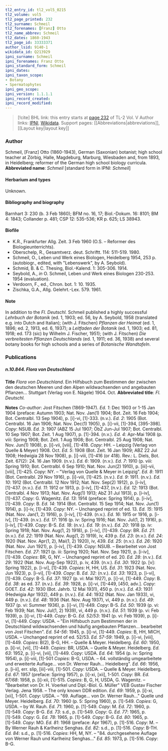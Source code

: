```yaml
---
tl2_entry_id: tl2_vol5_0215
tl2_volume: vol5
tl2_page_printed: 232
tl2_surname: Schmeil
tl2_forenames: [Franz] Otto
tl2_name_abbrev: Schmeil
tl2_dates: 1860-1943
tl2_page_id: 33333371
author_lsid: 9140-1
wikidata_id: Q213929
ipni_surname: Schmeil
ipni_forenames: Franz Otto
ipni_standard_form: Schmeil
ipni_dates: 
ipni_taxon_scope: 
- Botany
- Spermatophytes
ipni_geo_scope: 
ipni_version: 1.1.1.1
ipni_record_created: 
ipni_record_modified:
---
```


> [!cite] BHL link: this entry starts at [page 232](https://www.biodiversitylibrary.org/page/33333371) of TL-2 Vol. V
> Author links: [IPNI](https://www.ipni.org/a/9140-1), [Wikidata](https://www.wikidata.org/wiki/Q213929). Support pages: [[Abbreviations|abbreviations]], [[Layout key|layout key]]

### Author

Schmeil, \[Franz\] Otto (1860-1943), German (Saxonian) botanist; high school teacher at Zörbig, Halle, Magdeburg, Marburg, Wiesbaden and, from 1893, in Heidelberg; reformer of the German high school biology curricula. 
**Abbreviated name**: *Schmeil* \[standard form in IPNI: *Schmeil*\]

#### Herbarium and types

Unknown.

#### Bibliography and biography

Barnhart 3: 230 (b. 3 Feb 1860); BFM no. 16, 17; Biol.-Dokum. 16: 8101; BM 4: 1843; Collander p. 481; CSP 12: 535-536; KR p. 625; LS 38943.

#### Biofile

- K.R., Frankfurter Allg. Zeit. 3 Feb 1960 (O.S. – Reformer des Biologieunterrichts).
- Oberschelp, R., Gesamtverz. deut. Schriftt. 114: 511-519. 1980.
- Schmeil, O., Leben und Werk eines Biologen, Heidelberg 1954, 253 p. (autobiogr., edited, with "Lebenswerk", by A. Seybold).
- Schmid, B. & C. Thesing, Biol.-Kalend. 1: 305-306. 1914.
- Seybold, A., *in* O. Schmeil, Leben und Werk eines Biologen 230-253. 1954 (evaluation).
- Verdoorn, F., ed., Chron. bot. 1: 10. 1935.
- Zischka, G.A., Allg. Gelehrt.-Lex. 579. 1961.

#### Note

In addition to the *Fl. Deutschl.* Schmeil published a highly successful *Lehrbuch der Botanik* (ed. 1, 1903; ed. 56, by A. Seybold, 1958 (translated e.g. into Dutch and Italian); (with J. Fitschen) *Pflanzen der Heimat* (ed. 1, 1896; ed. 2, 1913, ed. 6, 1937); a *Leitfaden der Botanik* (ed. 1, 1903; ed. 81, 1918; ed. 173 (sic) by Wilhelm J. Fischer, 1951); (with J. Fitschen) *Die verbreitesten Pflanzen Deutschlands* (ed. 1, 1911; ed. 36, 1938) and several botany books for high schools and a series of *Botanische Wandtafeln*.

### Publications

##### n.10.844. Flora von Deutschland

**Title**
*Flora von Deutschland*. Ein Hilfsbuch zum Bestimmen der zwischen den deutschen Meeren und den Alpen wildwachsenden und angebauten Pflanzen... Stuttgart (Verlag von E. Nägele) 1904. Oct.
**Abbreviated title**: *Fl. Deutschl.*

**Notes**
*Co-author*: Jost Fitschen (1869-1947).
*Ed. 1*: Dec 1903 or 1-15 Jan 1904 (preface: Autumn 1903; Nat. Nov. Jan(1) 1904; Bot. Zeit. 16 Feb 1904; Bot. Centralbl. 13 Sep 1904), p. \[i\]-vi, \[1\]-333. (n.v.).
*Ed. 2*: 1905 (Bot. Centralbl. 16 Jan 1906; Nat. Nov. Dec(1) 1905), p. \[i\]-vii, \[1\]-394, \[395-398\]. *Copy*: NSUB.
*Ed. 3*: 1907 (ABZ 15 Jul 1907; ÖbZ Jun-Jul 1907; Bot. Centralbl. 10 Sep 1907; Bot. Zeit. 1 Aug 1907), p. \[1\]-394. (n.v.).
*Ed. 4*: Apr-Mai 1908 (p. viii: Spring 1908; Bot. Zeit. 1 Aug 1908; Bot. Centralbl. 25 Aug 1908; Nat. Nov. Jun(1) 1908), p. \[i\]-vii, \[viii\], \[1\]-418. *Copy*: HH. – Leipzig (Verlag von Quelle & Meyer) 1908. Oct.
*Ed. 5*: 1908 (Bot. Zeit. 16 Jan 1909; ABZ 22 Jul 1908; Hedwigia 28 Nov 1908), p. \[i\]-viii, \[1\]-416 (or 418). Rev.: L. Diels, Bot. Zeit. 67(2): 24. 16 Jan 1909. (n.v.).
*Ed. 6*: 1909. (n.v.).
*Ed. 7*: 1910 (p. viii: Spring 1910; Bot. Centralbl. 6 Sep 1910; Nat. Nov. Jun(2) 1910), p. \[iii\]-vii, \[viii\], \[1\]-425. *Copy*: NY. – "Verlag von Quelle & Meyer in Leipzig".
*Ed. 8*: 1911 (Bot. Centralbl. 29 Nov 1916), p. \[i\]-viii, \[1\]-425. (n.v.).
*Ed. 9*: 1911. (n.v.).
*Ed. 10*: 1912 (Bot. Centralbl. 12 Nov 1912; Nat. Nov. Sep(2) 1912), p. \[i-iv\], \[1\]-437. (n.v.).
*Ed. 11*: 1912 or 1913, p. \[i-iv\], \[1\]-437, (n.v.).
*Ed. 12*: 1913 (Bot. Centralbl. 4 Nov 1913; Nat. Nov. Aug(1) 1913; AbZ 31 Jul 1913), p. \[i-iv\], \[1\]-437. *Copy*: G. Wagenitz.
*Ed. 13*: 1914 (preface: Spring 1914), p. \[i-iv\], \[1\]-439. *Copy*: B.
*Ed. 14*: 1914 (Bot. Centralbl. 15 Sep 1914; Nat. Nov. Jun(1) 1914), p. \[i\]-iv, \[1\]-439.
*Copy*: NY. – Unchanged reprint of ed. 13.
*Ed. 15*: 1915 (Nat. Nov. Jan(1, 2) 1916), p. \[i-iv\], \[1\]-439. (n.v.).
*Ed. 16*: 1915 or 1916, p. \[i-iv\], \[1\]-439. (n.v.).
*Ed. 17*: 1916 (p. iv: Spring 1916; Nat. Nov. Jul(1, 2) 1916), p. \[i-iv\], \[1\]-439. *Copy*: B-S.
*Ed. 18*: (n.v.).
*Ed. 19*: (n.v.).
*Ed. 20*: 1918 (p. iv: Spring 1918; Nat. Nov. Aug(1, 2) 1918), p. \[i-iv\], \[1\]-439. *Copy*: BR.
*Ed. 21*: (n.v.).
*Ed. 22*: 1919 (Nat. Nov. Aug(1, 2) 1919), iv, 439 p.
*Ed. 23*: (n.v.).
*Ed. 24*: 1920 (Nat. Nov. Apr(1, 2), Mai(1, 2) 1920), iv, 439.
*Ed. 25*: (n.v.).
*Ed. 26*: 1920 (Nat. Nov. Jun 1921), p. \[i-iv\], \[1\]-439. *Copy*: NSUB. – Bearbeitet von Jost Fitschen.
*Ed. 27*: 1921 (p. iii: Spring 1920; Nat. Nov. Sep 1921), p. \[i-iv\], \[1\]-439. *Copies*: BR, G, NY. – Unchanged reprint of ed. 20.
*Ed. 28*: (n.v.).
*Ed. 29*: 1922 (Nat. Nov. Aug-Sep 1922), p. iv, 439. (n.v.).
*Ed. 30*: 1922 (p. \[v\]: Spring 1922), p. \[i-vi\], \[1\]-439. *Copies*: H, HH, US.
*Ed. 31*: 1923 (Nat. Nov. Jun 1923), p. \[i-vi\], \[1\]-439. *Copy*: B.
*Ed. 32*: (n.v.).
*Ed. 33*: 1923, p. \[i-vi\], \[1\]-439. *Copy*: B-S.
*Ed. 37*: 1927 (p. vi: Mai 1927), p. \[i\]-vi, \[1\]-449. *Copy*: B.
*Ed. 38*: as ed. 37. (n.v.).
*Ed. 39*: 1928, p. \[i\]-vi, \[1\]-449, \[450, adv.\]. *Copy*: GOET.
*Ed. 42*: 1930 (Bot. Jahrb. 12 Mai 1931), 450 p. (n.v.).
*Ed. 43*: 1931 (Hedwigia Apr 1932), 449 p. (n.v.).
*Ed. 44*: 1932 (Nat. Nov. Jan 1933), vi, 449 p. (n.v.).
*Ed. 48*: 1936 (Nat. Nov. Aug 1937), vi, 449 p. (n.v.).
*Ed. 49*: 1937 (p. vi: Summer 1936), p. \[i\]-vi, \[1\]-449. *Copy*: B-S.
*Ed. 50*: 1939 (p. vi: Feb 1939; Nat. Nov. Jul(1, 2) 1939), vi, 449 p. (n.v.).
*Ed. 51*: 1939 (p. vi: Feb 1939), p. \[i\]-vi, \[1\]-449. *Copy*: B-G.
*Ed. 52/53*: 1941 (p. vi: Feb 1939), p. \[i\]-vi, \[1\]-449. *Copy*: USDA. – "Ein Hilfsbuch zum Bestimmen der in Deutschland wildwachsenden und häufig angebauten Pflanzen... bearbeitet von Jost Fitschen".
*Ed. 54-56*: 1945, p. \[i\]-vi, \[1\]-449. *Copies*: B, HH, MICH, USDA. – Unchanged reprint of ed. 52/53.
*Ed. 57-59*: 1949, p. \[i\]-vi, \[viii\], \[1\]-449. *Copies*: B(2), B-G, HH. – Quelle & Meyer. Heidelberg.
*Ed. 60*: 1950, p. \[i\]-vi, \[vii\], \[1\]-449. *Copies*: BR, USDA. – Quelle & Meyer. Heidelberg.
*Ed. 63*: 1952, p. \[i\]-vi, \[vii\], \[1\]-449. *Copy*: USDA.
*Ed. 64*: 1954 (p. iv: Spring 1954), p. \[i\]-viii, \[1\]-501 *Copies*: B-G, USDA. – 64. vollständig umgearbeitete und erweiterte Auflage... von Dr. Werner Rauh...
Heidelberg".
*Ed. 66*: 1956, p. \[i-ii\], err. slip, \[iii\]-viii, \[1\]-501. *Copy*: USDA. – Quelle & Meyer. Heidelberg.
*Ed. 67*: 1957 (preface: Spring 1957), p. \[i\]-xi, \[xii\], 1-501. *Copy*: BR.
*Ed. 67/68*: 1958, p. \[i\]-xii, \[1\]-515. *Copies*: B, G, H, USDA, G. Wagenitz. – "Bearbeitet von Dr. H. Voerkel und Dipl.-Biol. G. Müller" VEB Gustav Fischer Verlag. Jena 1958. – The only known DDR edition.
*Ed. 69*: 1959, p. \[i\]-xi, \[xii\], 1-501. *Copy*: USDA. – "69. Auflage... von Dr. Werner Rauh..." Quelle und Meyer. Heidelberg.
*Ed. 70*: 1960 (p. 5: Spring 1960), p. \[1\]-549. *Copies*: G, USDA. – by W. Rauh.
*Ed. 71*: 1960, p. \[1\]-549. *Copy*: M.
*Ed. 72*: 1960, p. \[1\]-549. *Copy*: B-G.
*Ed. 73*: s.d., p. \[1\]-549. *Copy*: G.
*Ed. 77*: 1965, p. \[1\]-549. *Copy*: G.
*Ed. 78*: 1965, p. \[1\]-549. *Copy*: B-G.
*Ed. 80*: 1965, p. \[1\]-549. *Copy*: MO.
*Ed. 81*: 1968 (preface: Apr 1967), p. \[1\]-516. *Copy*: M. – By Werner Rauh & Karlheinz Senghas.
*Ed. 82*: s.d., p. \[1\]-516. *Copy*: B-TH.
*Ed. 84*: s.d., p. \[1\]-516. *Copies*: HH, M, NY. – "84. durchgesehene Auflage von Werner Rauh und Karlheinz Senghas..."
*Ed. 85*: 1973, p. \[1\]-516. *Copy*: B-G.

